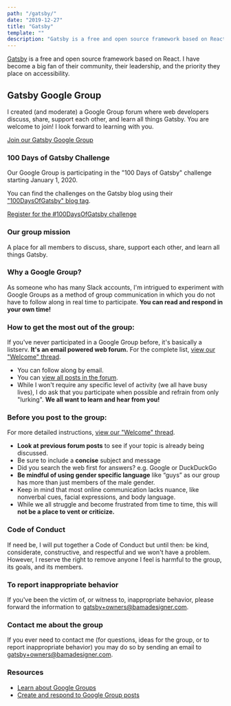 ```yaml
---
path: "/gatsby/"
date: "2019-12-27"
title: "Gatsby"
template: ""
description: "Gatsby is a free and open source framework based on React. I have become a big fan of their community, their leadership, and the priority they place on accessibility. Join my Gatsby Google Group."
---
```

[Gatsby](https://www.gatsbyjs.org/) is a free and open source framework based on React. I have become a big fan of their community, their leadership, and the priority they place on accessibility.

## Gatsby Google Group
I created (and moderate) a Google Group forum where web developers discuss, share, support each other, and learn all things Gatsby. You are welcome to join! I look forward to learning with you.

<a class="button primary" href="https://groups.google.com/a/bamadesigner.com/forum/#!forum/gatsby">Join our Gatsby Google Group</a>

### 100 Days of Gatsby Challenge
Our Google Group is participating in the "100 Days of Gatsby" challenge starting January 1, 2020.

You can find the challenges on the Gatsby blog using their ["100DaysOfGatsby" blog tag](https://www.gatsbyjs.org/blog/tags/100-day-of-gatsby).

<a class="button primary" href="https://www.gatsbyjs.org/blog/100days/">Register for the #100DaysOfGatsby challenge</a>

### Our group mission
A place for all members to discuss, share, support each other, and learn all things Gatsby.

### Why a Google Group?
As someone who has many Slack accounts, I'm intrigued to experiment with Google Groups as a method of group communication in which you do not have to follow along in real time to participate. **You can read and respond in your own time!**

### How to get the most out of the group:
If you've never participated in a Google Group before, it's basically a listserv. **It's an email powered web forum.** For the complete list, [view our "Welcome" thread](https://groups.google.com/a/bamadesigner.com/d/msg/gatsby/z6pKsH0I6ko/TXi0X8c6BAAJ).

* You can follow along by email.
* You can [view all posts in the forum](https://groups.google.com/a/bamadesigner.com/forum/#!forum/gatsby).
* While I won't require any specific level of activity (we all have busy lives), I do ask that you participate when possible and refrain from only "lurking". **We all want to learn and hear from you!**

### Before you post to the group:

For more detailed instructions, [view our "Welcome" thread](https://groups.google.com/a/bamadesigner.com/d/msg/gatsby/z6pKsH0I6ko/TXi0X8c6BAAJ).

* **Look at previous forum posts** to see if your topic is already being discussed.
* Be sure to include a **concise** subject and message
* Did you search the web first for answers? e.g. Google or DuckDuckGo
* **Be mindful of using gender specific language** like “guys” as our group has more than just members of the male gender.
* Keep in mind that most online communication lacks nuance, like nonverbal cues, facial expressions, and body language.
* While we all struggle and become frustrated from time to time, this will **not be a place to vent or criticize.**

### Code of Conduct
If need be, I will put together a Code of Conduct but until then: be kind, considerate, constructive, and respectful and we won't have a problem. However, I reserve the right to remove anyone I feel is harmful to the group, its goals, and its members.

### To report inappropriate behavior
If you've been the victim of, or witness to, inappropriate behavior, please forward the information to [gatsby+owners@bamadesigner.com](mailto:gatsby+owners@bamadesigner.com).

### Contact me about the group
If you ever need to contact me (for questions, ideas for the group, or to report inappropriate behavior) you may do so by sending an email to [gatsby+owners@bamadesigner.com](mailto:gatsby+owners@bamadesigner.com).

### Resources
* [Learn about Google Groups](https://support.google.com/groups/answer/46601?hl=en)
* [Create and respond to Google Group posts](https://support.google.com/groups/answer/1046523?hl%3Den%26ref_topic%3D2458614)
